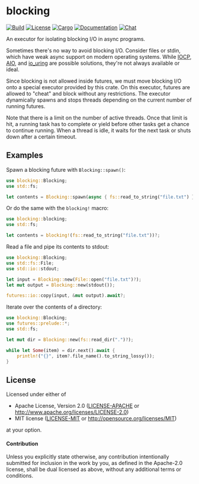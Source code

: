 # blocking

[![Build](https://github.com/stjepang/blocking/workflows/Build%20and%20test/badge.svg)](
https://github.com/stjepang/blocking/actions)
[![License](https://img.shields.io/badge/license-MIT%2FApache--2.0-blue.svg)](
https://github.com/stjepang/blocking)
[![Cargo](https://img.shields.io/crates/v/blocking.svg)](
https://crates.io/crates/blocking)
[![Documentation](https://docs.rs/blocking/badge.svg)](
https://docs.rs/blocking)
[![Chat](https://img.shields.io/discord/701824908866617385.svg?logo=discord)](
https://discord.gg/x6m5Vvt)

An executor for isolating blocking I/O in async programs.

Sometimes there's no way to avoid blocking I/O. Consider files or stdin, which have weak async
support on modern operating systems. While [IOCP], [AIO], and [io_uring] are possible
solutions, they're not always available or ideal.

Since blocking is not allowed inside futures, we must move blocking I/O onto a special
executor provided by this crate. On this executor, futures are allowed to "cheat" and block
without any restrictions. The executor dynamically spawns and stops threads depending on the
current number of running futures.

Note that there is a limit on the number of active threads. Once that limit is hit, a running
task has to complete or yield before other tasks get a chance to continue running. When a
thread is idle, it waits for the next task or shuts down after a certain timeout.

[IOCP]: https://en.wikipedia.org/wiki/Input/output_completion_port
[AIO]: http://man7.org/linux/man-pages/man2/io_submit.2.html
[io_uring]: https://lwn.net/Articles/776703/

## Examples

Spawn a blocking future with `Blocking::spawn()`:

```rust
use blocking::Blocking;
use std::fs;

let contents = Blocking::spawn(async { fs::read_to_string("file.txt") }).await?;
```

Or do the same with the `blocking!` macro:

```rust
use blocking::blocking;
use std::fs;

let contents = blocking!(fs::read_to_string("file.txt"))?;
```

Read a file and pipe its contents to stdout:

```rust
use blocking::Blocking;
use std::fs::File;
use std::io::stdout;

let input = Blocking::new(File::open("file.txt")?);
let mut output = Blocking::new(stdout());

futures::io::copy(input, &mut output).await?;
```

Iterate over the contents of a directory:

```rust
use blocking::Blocking;
use futures::prelude::*;
use std::fs;

let mut dir = Blocking::new(fs::read_dir(".")?);

while let Some(item) = dir.next().await {
    println!("{}", item?.file_name().to_string_lossy());
}
```

## License

Licensed under either of

 * Apache License, Version 2.0 ([LICENSE-APACHE](LICENSE-APACHE) or http://www.apache.org/licenses/LICENSE-2.0)
 * MIT license ([LICENSE-MIT](LICENSE-MIT) or http://opensource.org/licenses/MIT)

at your option.

#### Contribution

Unless you explicitly state otherwise, any contribution intentionally submitted
for inclusion in the work by you, as defined in the Apache-2.0 license, shall be
dual licensed as above, without any additional terms or conditions.
